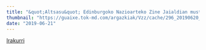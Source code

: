 ```yaml
---
title: "&quot;Altsasu&quot; Edinburgoko Nazioarteko Zine Jaialdian mustuko da"
thumbnail: "https://guaixe.tok-md.com/argazkiak/Vzz/cache/296_20190620_Igone_Goikoetxea_Eoin_Wilsonen_Altsasu_film_laburrean_pantailazoa_tokikom_735x413.png"
date: "2019-06-21"
---
```

[Irakurri](https://guaixe.eus/altsasu/1561041008453-altsasu-edinburgoko-nazioarteko-zine-jaialdian-mustuko-da)
